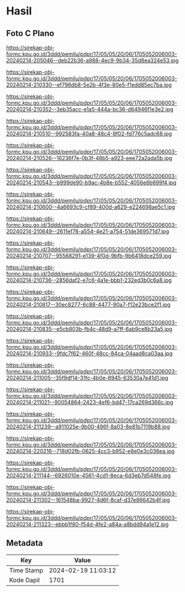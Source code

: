 # Hasil

## Foto C Plano

https://sirekap-obj-formc.kpu.go.id/3ddd/pemilu/pdpr/17/05/05/20/06/1705052006003-20240214-205046--deb22b36-a988-4ec9-9b34-35d8ea324e53.jpg

https://sirekap-obj-formc.kpu.go.id/3ddd/pemilu/pdpr/17/05/05/20/06/1705052006003-20240214-210330--ef796db8-5e2b-4f3e-80e5-f1edd85ec7ba.jpg

https://sirekap-obj-formc.kpu.go.id/3ddd/pemilu/pdpr/17/05/05/20/06/1705052006003-20240214-210352--3eb35acc-e1a5-444a-bc36-d64946f1e3e2.jpg

https://sirekap-obj-formc.kpu.go.id/3ddd/pemilu/pdpr/17/05/05/20/06/1705052006003-20240214-210510--992583fa-40a8-48c4-8f02-fd776c5adc68.jpg

https://sirekap-obj-formc.kpu.go.id/3ddd/pemilu/pdpr/17/05/05/20/06/1705052006003-20240214-210526--16236f7e-0b3f-48b5-a923-eee72a2ada5b.jpg

https://sirekap-obj-formc.kpu.go.id/3ddd/pemilu/pdpr/17/05/05/20/06/1705052006003-20240214-210543--b999de90-b9ac-4b8e-b552-4056e6b699f4.jpg

https://sirekap-obj-formc.kpu.go.id/3ddd/pemilu/pdpr/17/05/05/20/06/1705052006003-20240214-210600--4a6693c9-cf89-400d-a629-e224698ae5c1.jpg

https://sirekap-obj-formc.kpu.go.id/3ddd/pemilu/pdpr/17/05/05/20/06/1705052006003-20240214-210649--2611ef78-a554-4e21-a754-51de369571d7.jpg

https://sirekap-obj-formc.kpu.go.id/3ddd/pemilu/pdpr/17/05/05/20/06/1705052006003-20240214-210707--95568291-e139-4f0d-9bfb-9b6418dce259.jpg

https://sirekap-obj-formc.kpu.go.id/3ddd/pemilu/pdpr/17/05/05/20/06/1705052006003-20240214-210736--2856daf2-e7c6-4a1e-bbb1-232ed3b0c6a8.jpg

https://sirekap-obj-formc.kpu.go.id/3ddd/pemilu/pdpr/17/05/05/20/06/1705052006003-20240214-210817--30ec8277-6c88-4477-90a7-f12e23bce2f1.jpg

https://sirekap-obj-formc.kpu.go.id/3ddd/pemilu/pdpr/17/05/05/20/06/1705052006003-20240214-210835--e5cb803b-fb4c-48d9-a7ff-6ab9ce8b23a5.jpg

https://sirekap-obj-formc.kpu.go.id/3ddd/pemilu/pdpr/17/05/05/20/06/1705052006003-20240214-210933--9fdc7f62-460f-48cc-84ca-04aad8ca03aa.jpg

https://sirekap-obj-formc.kpu.go.id/3ddd/pemilu/pdpr/17/05/05/20/06/1705052006003-20240214-211005--35f9df14-31fc-4b0e-8945-63530a7e41d1.jpg

https://sirekap-obj-formc.kpu.go.id/3ddd/pemilu/pdpr/17/05/05/20/06/1705052006003-20240214-211021--90054864-2423-4ef6-bd47-17ca269d366c.jpg

https://sirekap-obj-formc.kpu.go.id/3ddd/pemilu/pdpr/17/05/05/20/06/1705052006003-20240214-211239--a911025e-9b00-496f-8a03-8e81b7119b88.jpg

https://sirekap-obj-formc.kpu.go.id/3ddd/pemilu/pdpr/17/05/05/20/06/1705052006003-20240214-220216--718d02fb-0625-4cc3-b952-e8e0e3c036ea.jpg

https://sirekap-obj-formc.kpu.go.id/3ddd/pemilu/pdpr/17/05/05/20/06/1705052006003-20240214-211144--6926010e-4561-4cd1-8eca-6d3eb7d548fe.jpg

https://sirekap-obj-formc.kpu.go.id/3ddd/pemilu/pdpr/17/05/05/20/06/1705052006003-20240214-211302--161548ba-9927-4d6f-8caf-d37e86642b4f.jpg

https://sirekap-obj-formc.kpu.go.id/3ddd/pemilu/pdpr/17/05/05/20/06/1705052006003-20240214-211323--ebbb1f80-f54d-4fe2-a84a-a8bdd94a1e12.jpg


## Metadata

| Key        | Value               |
| ---------- | ------------------- |
| Time Stamp | 2024-02-19 11:03:12 |
| Kode Dapil | 1701                |



